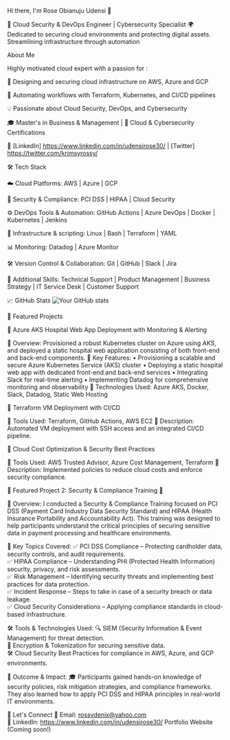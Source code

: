  Hi there, I'm Rose Obianuju Udensi 👋

 
 🚀 Cloud Security & DevOps Engineer | Cybersecurity Specialist 🌍 Dedicated to securing cloud environments and protecting digital assets. Streamlining infrastructure through automation

 About Me 

 
 Highly motivated cloud expert with a passion for :
 
🔹 Designing and securing cloud infrastructure on AWS, Azure and GCP

🔹 Automating workflows with Terraform, Kubernetes, and CI/CD pipelines

💡 Passionate about Cloud Security, DevOps, and Cybersecurity

🎓 Master's in Business & Management | 📜 Cloud & Cybersecurity Certifications  

🔗 [LinkedIn] https://www.linkedin.com/in/udensirose30/ | [Twitter] https://twitter.com/krimsyrossy/  

 
 🛠 Tech Stack

 
 ☁️ Cloud Platforms: AWS | Azure | GCP  
 
 🔐 Security & Compliance: PCI DSS | HIPAA | Cloud Security
 
 ⚙️ DevOps Tools & Automation: GitHub Actions | Azure DevOps | Docker | Kubernetes | Jenkins
 
 💾 Infrastructure & scripting: Linux | Bash | Terraform | YAML
 
 📊 Monitoring: Datadog | Azure Monitor
 
 🛠 Version Control & Collaboration: Git | GitHub | Slack | Jira  
 
 🎨 Additional Skills: Technical Support | Product Management | Business Strategy | IT Service Desk | Customer Support 
 
 
 📈 GitHub Stats
![Your GitHub stats](https://github-readme-stats.vercel.app/api?username=Techie-Rosie&show_icons=true&theme=radical)
 


📂 Featured Projects


🚀 Azure AKS Hospital Web App Deployment with Monitoring & Alerting

🔹 Overview: Provisioned a robust Kubernetes cluster on Azure using AKS, and deployed a static hospital web application consisting of both front-end and back-end components.
🔹 Key Features:
    • Provisioning a scalable and secure Azure Kubernetes Service (AKS) cluster
    • Deploying a static hospital web app with dedicated front-end and back-end services
    • Integrating Slack for real-time alerting
    • Implementing Datadog for comprehensive monitoring and observability
🔹 Technologies Used: Azure AKS, Docker, Slack, Datadog, Static Web Hosting

📌 Terraform VM Deployment with CI/CD

🔹 Tools Used: Terraform, GitHub Actions, AWS EC2
🔹 Description: Automated VM deployment with SSH access and an integrated CI/CD pipeline.

🔐 Cloud Cost Optimization & Security Best Practices

🔹 Tools Used: AWS Trusted Advisor, Azure Cost Management, Terraform
🔹 Description: Implemented policies to reduce cloud costs and enforce security compliance.



📂 Featured Project 2: Security & Compliance Training 🔐  


📌 Overview: 
I conducted a Security & Compliance Training focused on PCI DSS (Payment Card Industry Data Security Standard) and HIPAA (Health Insurance Portability and Accountability Act). This training was designed to help participants understand the critical principles of securing sensitive data in payment processing and healthcare environments.  

🎯 Key Topics Covered:
✅ PCI DSS Compliance – Protecting cardholder data, security controls, and audit requirements.  
✅ HIPAA Compliance – Understanding PHI (Protected Health Information) security, privacy, and risk assessments.  
✅ Risk Management – Identifying security threats and implementing best practices for data protection.  
✅ Incident Response – Steps to take in case of a security breach or data leakage.  
✅ Cloud Security Considerations – Applying compliance standards in cloud-based infrastructure.  


🛠 Tools & Technologies Used:
🔍 SIEM (Security Information & Event Management) for threat detection.  
🔐 Encryption & Tokenization for securing sensitive data.  
🛠 Cloud Security Best Practices for compliance in AWS, Azure, and GCP environments.  


📜 Outcome & Impact:
🎓 Participants gained hands-on knowledge of security policies, risk mitigation strategies, and compliance frameworks. They also learned how to apply PCI DSS and HIPAA principles in real-world IT environments.  


💬 Let's Connect
📩 Email: rossydenix@yahoo.com  
💼 LinkedIn: https://www.linkedin.com/in/udensirose30/
Portfolio Website (Coming soon!)



